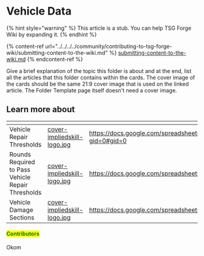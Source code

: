 # Vehicle Data

{% hint style="warning" %}
This article is a stub. You can help TSG Forge Wiki by expanding it.
{% endhint %}

{% content-ref url="../../../../community/contributing-to-tsg-forge-wiki/submitting-content-to-the-wiki.md" %}
[submitting-content-to-the-wiki.md](../../../../community/contributing-to-tsg-forge-wiki/submitting-content-to-the-wiki.md)
{% endcontent-ref %}



Give a brief explanation of the topic this folder is about and at the end, list all the articles that this folder contains within the cards. The cover image of the cards should be the same 21:9 cover image that is used on the linked article. The Folder Template page itself doesn't need a cover image.



## Learn more about

<table data-view="cards"><thead><tr><th></th><th data-hidden data-card-cover data-type="files"></th><th data-hidden data-card-target data-type="content-ref"></th></tr></thead><tbody><tr><td>Vehicle Repair Thresholds</td><td><a href="../../../../.gitbook/assets/cover-impliedskill-logo.jpg">cover-impliedskill-logo.jpg</a></td><td><a href="https://docs.google.com/spreadsheets/d/1YAw5lELFN_AUtxDYw4veAyjlvrkxY0Y5oNXEJ0P26YE/edit?gid=0#gid=0">https://docs.google.com/spreadsheets/d/1YAw5lELFN_AUtxDYw4veAyjlvrkxY0Y5oNXEJ0P26YE/edit?gid=0#gid=0</a></td></tr><tr><td>Rounds Required to Pass Vehicle Repair Thresholds</td><td><a href="../../../../.gitbook/assets/cover-impliedskill-logo.jpg">cover-impliedskill-logo.jpg</a></td><td><a href="https://docs.google.com/spreadsheets/d/1F9mIl7hNA9kktm8_k9Cj86D3oV9777J-KALrrBv83H8/">https://docs.google.com/spreadsheets/d/1F9mIl7hNA9kktm8_k9Cj86D3oV9777J-KALrrBv83H8/</a></td></tr><tr><td>Vehicle Damage Sections</td><td><a href="../../../../.gitbook/assets/cover-impliedskill-logo.jpg">cover-impliedskill-logo.jpg</a></td><td><a href="https://docs.google.com/spreadsheets/d/1i7tsRBVSTn9TQWNz01y-5wjO5wYmtusO3R2mrzEHIsg/">https://docs.google.com/spreadsheets/d/1i7tsRBVSTn9TQWNz01y-5wjO5wYmtusO3R2mrzEHIsg/</a></td></tr></tbody></table>



#### <mark style="color:green;">Contributors</mark>

Okom
